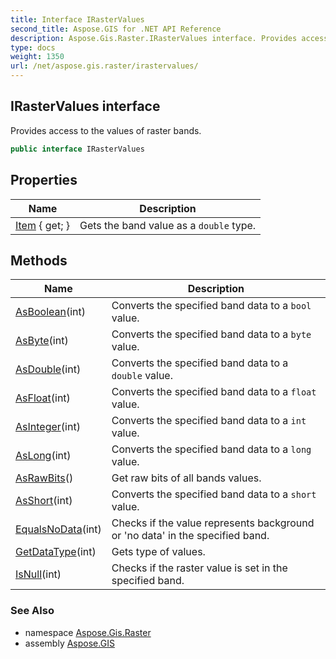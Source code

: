 ```yaml
---
title: Interface IRasterValues
second_title: Aspose.GIS for .NET API Reference
description: Aspose.Gis.Raster.IRasterValues interface. Provides access to the values of raster bands.
type: docs
weight: 1350
url: /net/aspose.gis.raster/irastervalues/
---
```

## IRasterValues interface

Provides access to the values of raster bands.

```csharp
public interface IRasterValues
```

## Properties

| Name | Description |
| --- | --- |
| [Item](../../aspose.gis.raster/irastervalues/item/) { get; } | Gets the band value as a `double` type. |

## Methods

| Name | Description |
| --- | --- |
| [AsBoolean](../../aspose.gis.raster/irastervalues/asboolean/)(int) | Converts the specified band data to a `bool` value. |
| [AsByte](../../aspose.gis.raster/irastervalues/asbyte/)(int) | Converts the specified band data to a `byte` value. |
| [AsDouble](../../aspose.gis.raster/irastervalues/asdouble/)(int) | Converts the specified band data to a `double` value. |
| [AsFloat](../../aspose.gis.raster/irastervalues/asfloat/)(int) | Converts the specified band data to a `float` value. |
| [AsInteger](../../aspose.gis.raster/irastervalues/asinteger/)(int) | Converts the specified band data to a `int` value. |
| [AsLong](../../aspose.gis.raster/irastervalues/aslong/)(int) | Converts the specified band data to a `long` value. |
| [AsRawBits](../../aspose.gis.raster/irastervalues/asrawbits/)() | Get raw bits of all bands values. |
| [AsShort](../../aspose.gis.raster/irastervalues/asshort/)(int) | Converts the specified band data to a `short` value. |
| [EqualsNoData](../../aspose.gis.raster/irastervalues/equalsnodata/)(int) | Checks if the value represents background or 'no data' in the specified band. |
| [GetDataType](../../aspose.gis.raster/irastervalues/getdatatype/)(int) | Gets type of values. |
| [IsNull](../../aspose.gis.raster/irastervalues/isnull/)(int) | Checks if the raster value is set in the specified band. |

### See Also

* namespace [Aspose.Gis.Raster](../../aspose.gis.raster/)
* assembly [Aspose.GIS](../../)


